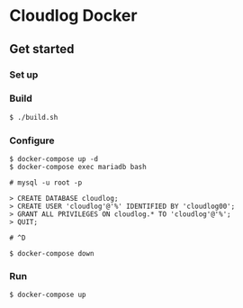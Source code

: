 # Cloudlog Docker

## Get started

### Set up

### Build

```bash
$ ./build.sh
```

### Configure

```
$ docker-compose up -d
$ docker-compose exec mariadb bash

# mysql -u root -p

> CREATE DATABASE cloudlog;
> CREATE USER 'cloudlog'@'%' IDENTIFIED BY 'cloudlog00';
> GRANT ALL PRIVILEGES ON cloudlog.* TO 'cloudlog'@'%';
> QUIT;

# ^D

$ docker-compose down
```

### Run

```bash
$ docker-compose up
```
